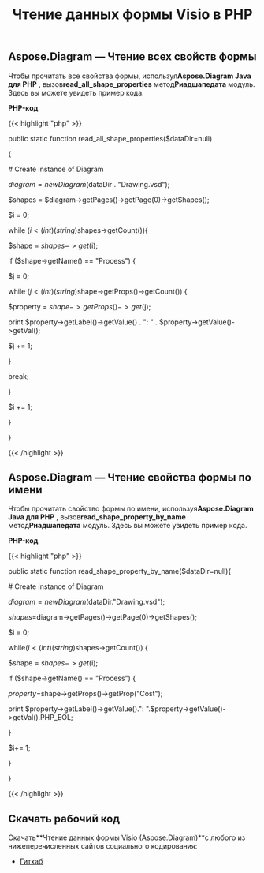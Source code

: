 ﻿---
title: Чтение данных формы Visio в PHP
type: docs
weight: 50
url: /ru/java/read-visio-shape-data-in-php/
---
## **Aspose.Diagram — Чтение всех свойств формы**
 Чтобы прочитать все свойства формы, используя**Aspose.Diagram Java для PHP** , вызов**read_all_shape_properties** метод**Риадшапедата** модуль. Здесь вы можете увидеть пример кода.

**PHP-код**

{{< highlight "php" >}}

 public static function read_all_shape_properties($dataDir=null)

{

\# Create instance of Diagram

$diagram = new Diagram($dataDir . "Drawing.vsd");

$shapes = $diagram->getPages()->getPage(0)->getShapes();

$i = 0;

while ($i <(int)(string)$shapes->getCount()){

$shape = $shapes->get($i);

if ($shape->getName() == "Process") {

$j = 0;

while ($j<(int)(string)$shape->getProps()->getCount()) {

$property = $shape->getProps()->get($j);

print $property->getLabel()->getValue() . ": " . $property->getValue()->getVal();

$j += 1;

}

break;

}

$i += 1;

}

}

{{< /highlight >}}
## **Aspose.Diagram — Чтение свойства формы по имени**
 Чтобы прочитать свойство формы по имени, используя**Aspose.Diagram Java для PHP** , вызов**read_shape_property_by_name** метод**Риадшапедата** модуль. Здесь вы можете увидеть пример кода.

**PHP-код**

{{< highlight "php" >}}

 public static function read_shape_property_by_name($dataDir=null){

\# Create instance of Diagram

$diagram=new Diagram($dataDir."Drawing.vsd");

$shapes=$diagram->getPages()->getPage(0)->getShapes();

$i = 0;

while($i<(int)(string)$shapes->getCount()) {

$shape = $shapes->get($i);

if ($shape->getName() == "Process") {

$property=$shape->getProps()->getProp("Cost");

print $property->getLabel()->getValue().": ".$property->getValue()->getVal().PHP_EOL;

}

$i+= 1;

}

}

{{< /highlight >}}
## **Скачать рабочий код**
 Скачать**Чтение данных формы Visio (Aspose.Diagram)**с любого из нижеперечисленных сайтов социального кодирования:

- [Гитхаб](https://github.com/asposediagram/Aspose.Diagram-for-Java/blob/master/Plugins/Aspose_Diagram_Java_for_PHP/src/aspose/diagram/WorkingwithShapes/ReadShapeData.php)
